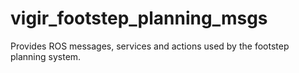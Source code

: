 # vigir_footstep_planning_msgs
Provides ROS messages, services and actions used by the footstep planning system.
